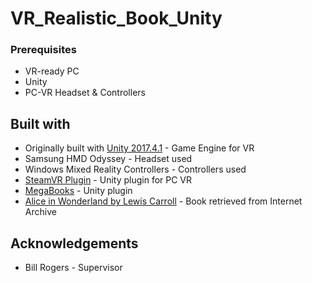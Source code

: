 # VR_Realistic_Book_Unity

### Prerequisites

* VR-ready PC
* Unity
* PC-VR Headset & Controllers

## Built with

* Originally built with [Unity 2017.4.1](https://unity3d.com/get-unity/download/archive) - Game Engine for VR
* Samsung HMD Odyssey - Headset used
* Windows Mixed Reality Controllers - Controllers used
* [SteamVR Plugin](https://assetstore.unity.com/packages/tools/integration/steamvr-plugin-32647) - Unity plugin for PC VR
* [MegaBooks](https://assetstore.unity.com/packages/tools/modeling/megabook-17826) - Unity plugin
* [Alice in Wonderland by Lewis Carroll](https://archive.org/details/caralic) - Book retrieved from Internet Archive

## Acknowledgements

* Bill Rogers - Supervisor

